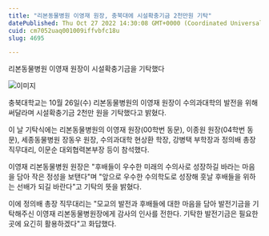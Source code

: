 ```yaml
---
title: "리본동물병원 이영재 원장, 충북대에 시설확충기금 2천만원 기탁"
datePublished: Thu Oct 27 2022 14:30:08 GMT+0000 (Coordinated Universal Time)
cuid: cm7052uaq001009iffvbfc18u
slug: 4695

---
```



리본동물병원 이영재 원장이 시설확충기금을 기탁했다

![이미지](https://cdn.hashnode.com/res/hashnode/image/upload/v1739257615499/f9d93f9f-2ba9-474d-8442-a2039f24f740.png)

충북대학교는 10월 26일(수) 리본동물병원의 이영재 원장이 수의과대학의 발전을 위해 써달라며 시설확충기금 2천만 원을 기탁했다고 밝혔다.

이 날 기탁식에는 리본동물병원의 이영재 원장(00학번 동문), 이종원 원장(04학번 동문), 세종동물병원 장동우 원장, 수의과대학 현상환 학장, 강병택 부학장과 정의배 총장 직무대리, 이문순 대외협력본부장 등이 참석했다.

이영재 리본동물병원 원장은 "후배들이 우수한 미래의 수의사로 성장하길 바라는 마음을 담아 작은 정성을 보탠다"며 "앞으로 우수한 수의학도로 성장해 훗날 후배들을 위하는 선배가 되길 바란다"고 기탁의 뜻을 밝혔다.

이에 정의배 총장 직무대리는 "모교의 발전과 후배들에 대한 마음을 담아 발전기금을 기탁해주신 이영재 리본동물병원장에게 감사의 인사를 전한다. 기탁한 발전기금은 필요한 곳에 요긴히 활용하겠다"고 화답했다.